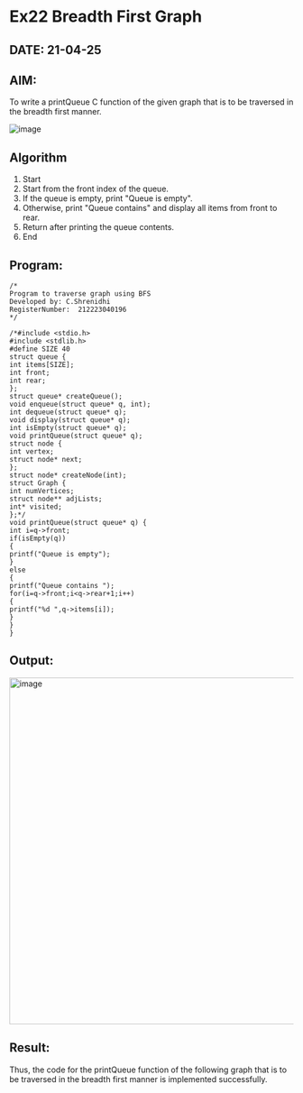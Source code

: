 # Ex22 Breadth First Graph
## DATE: 21-04-25
## AIM:
To write a printQueue C function of the given graph that is to be traversed in the breadth first manner.

![image](https://github.com/user-attachments/assets/f483f48c-6af0-4027-a993-01c108a50933)


## Algorithm
1. Start
2. Start from the front index of the queue.
3. If the queue is empty, print "Queue is empty".
4. Otherwise, print "Queue contains" and display all items from       front to rear.
5. Return after printing the queue contents.
6. End
## Program:
```
/*
Program to traverse graph using BFS
Developed by: C.Shrenidhi
RegisterNumber:  212223040196
*/

/*#include <stdio.h>
#include <stdlib.h>
#define SIZE 40
struct queue {
int items[SIZE];
int front;
int rear;
};
struct queue* createQueue();
void enqueue(struct queue* q, int);
int dequeue(struct queue* q);
void display(struct queue* q);
int isEmpty(struct queue* q);
void printQueue(struct queue* q);
struct node {
int vertex;
struct node* next;
};
struct node* createNode(int);
struct Graph {
int numVertices;
struct node** adjLists;
int* visited;
};*/
void printQueue(struct queue* q) {
int i=q->front;
if(isEmpty(q))
{
printf("Queue is empty");
}
else
{
printf("Queue contains ");
for(i=q->front;i<q->rear+1;i++)
{
printf("%d ",q->items[i]);
}
}
}

```

## Output:
<img width="615" alt="image" src="https://github.com/user-attachments/assets/fbb88182-a51d-4b4a-9ffb-0cc4091503ee" />




## Result:
Thus, the code for the printQueue function of the following graph that is to be traversed in the breadth first manner is implemented successfully.
